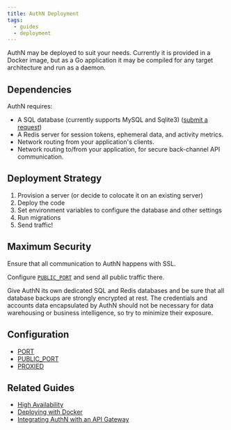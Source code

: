 ```yaml
---
title: AuthN Deployment
tags:
  - guides
  - deployment
---
```


AuthN may be deployed to suit your needs. Currently it is provided in a Docker image, but as a Go
application it may be compiled for any target architecture and run as a daemon.

## Dependencies

AuthN requires:

* A SQL database (currently supports MySQL and Sqlite3) ([submit a request](https://github.com/keratin/authn-server/issues))
* A Redis server for session tokens, ephemeral data, and activity metrics.
* Network routing from your application's clients.
* Network routing to/from your application, for secure back-channel API communication.

## Deployment Strategy

1. Provision a server (or decide to colocate it on an existing server)
2. Deploy the code
3. Set environment variables to configure the database and other settings
4. Run migrations
5. Send traffic!

## Maximum Security

Ensure that all communication to AuthN happens with SSL.

Configure [`PUBLIC_PORT`](config#public_port) and send all public traffic there.

Give AuthN its own dedicated SQL and Redis databases and be sure that all database backups are
strongly encrypted at rest. The credentials and accounts data encapsulated by AuthN should not be
necessary for data warehousing or business intelligence, so try to minimize their exposure.

## Configuration

* [PORT](config.md#port)
* [PUBLIC_PORT](config.md#public_port)
* [PROXIED](config.md#proxied)

## Related Guides

* [High Availability](guide-high_availability.md)
* [Deploying with Docker](guide-deploying_with_docker.md)
* [Integrating AuthN with an API Gateway](guide-integrating_authn_with_an_api_gateway.md)
